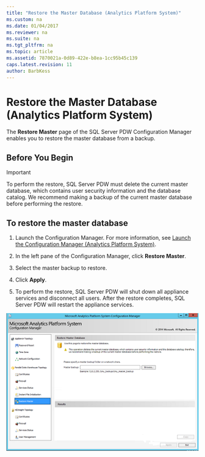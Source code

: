 ```yaml
---
title: "Restore the Master Database (Analytics Platform System)"
ms.custom: na
ms.date: 01/04/2017
ms.reviewer: na
ms.suite: na
ms.tgt_pltfrm: na
ms.topic: article
ms.assetid: 7870021a-0d89-422e-b8ea-1cc95b45c139
caps.latest.revision: 11
author: BarbKess
---
```

# Restore the Master Database (Analytics Platform System)
The **Restore Master** page of the SQL Server PDW Configuration Manager enables you to restore the master database from a backup.  
  
## Before You Begin  
  
> [!IMPORTANT]  
> To perform the restore, SQL Server PDW must delete the current master database, which contains user security information and the database catalog. We recommend making a backup of the current master database before performing the restore.  
  
## To restore the master database  
  
1.  Launch the Configuration Manager. For more information, see [Launch the Configuration Manager &#40;Analytics Platform System&#41;](launch-the-configuration-manager.md).  
  
2.  In the left pane of the Configuration Manager, click **Restore Master**.  
  
3.  Select the master backup to restore.  
  
4.  Click **Apply**.  
  
5.  To perform the restore, SQL Server PDW will shut down all appliance services and disconnect all users. After the restore completes, SQL Server PDW will restart the appliance services.  
  
![DWConfig Appliance PDW Restore master](./media/restore-the-master-database/SQL_Server_PDW_DWConfig_ApplPDWRestore.png "SQL_Server_PDW_DWConfig_ApplPDWRestore")  
  
